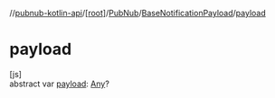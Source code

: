 //[pubnub-kotlin-api](../../../../index.md)/[[root]](../../index.md)/[PubNub](../index.md)/[BaseNotificationPayload](index.md)/[payload](payload.md)

# payload

[js]\
abstract var [payload](payload.md): [Any](https://kotlinlang.org/api/latest/jvm/stdlib/kotlin-stdlib/kotlin/-any/index.html)?
